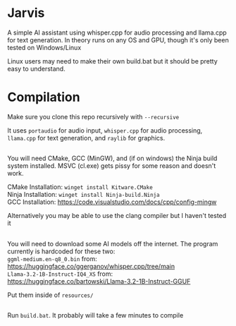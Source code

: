 # Jarvis

A simple AI assistant using whisper.cpp for audio processing and llama.cpp for text generation. In theory runs on any OS and GPU, though it's only been tested on Windows/Linux

Linux users may need to make their own build.bat but it should be pretty easy to understand.

# Compilation
Make sure you clone this repo recursively with `--recursive`

It uses `portaudio` for audio input, `whisper.cpp` for audio processing, `llama.cpp` for text generation, and `raylib` for graphics.

##
You will need CMake, GCC (MinGW), and (if on windows) the Ninja build system installed. MSVC (cl.exe) gets pissy for some reason and doesn't work.

CMake Installation: `winget install Kitware.CMake`\
Ninja Installation: `winget install Ninja-build.Ninja`\
GCC Installation: https://code.visualstudio.com/docs/cpp/config-mingw

Alternatively you may be able to use the clang compiler but I haven't tested it

##
You will need to download some AI models off the internet. The program currently is hardcoded for these two:\
`ggml-medium.en-q8_0.bin` from: https://huggingface.co/ggerganov/whisper.cpp/tree/main \
`Llama-3.2-1B-Instruct-IQ4_XS` from: https://huggingface.co/bartowski/Llama-3.2-1B-Instruct-GGUF

Put them inside of `resources/`

##
Run `build.bat`. It probably will take a few minutes to compile
